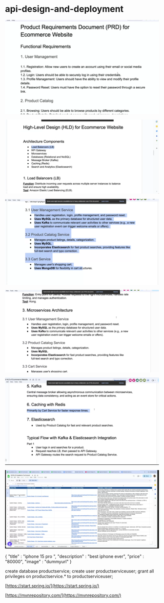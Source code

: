 # api-design-and-deployment

![1708754877318](image/README/1708754877318.png)

![1708755010236](image/README/1708755010236.png)

![1708755052389](image/README/1708755052389.png)

![1708755029246](image/README/1708755029246.png)

![1708755066820](image/README/1708755066820.png)

![1708754984393](image/README/1708754984393.png)

{
"title" : "iphone 15 pro ",
"description" : "best iphone ever",
"price" : "80000",
"image" : "dummyurl"
}

create database productservice;
create user productserviceuser;
grant all privileges on productservice.\* to productserviceuser;

[https://start.spring.io/](https://start.spring.io/)

[https://mvnrepository.com/](https://mvnrepository.com/)
